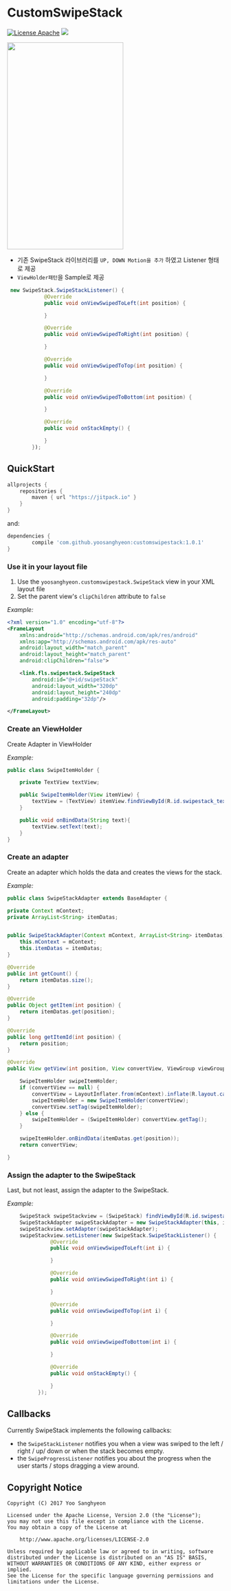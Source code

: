 # CustomSwipeStack

[![License Apache](https://img.shields.io/badge/license-Apache-blue.svg)](http://www.apache.org/licenses/LICENSE-2.0) [![](https://jitpack.io/v/yoosanghyeon/customswipestack.svg)](https://jitpack.io/#yoosanghyeon/customswipestack)

<img src="https://github.com/yoosanghyeon/CustomSwipeStack/blob/master/customswipestack_demo.gif" width="270" height="480">

- 기존 SwipeStack 라이브러리를 `UP, DOWN Motion을 추가` 하였고 Listener 형태로 제공
- `ViewHolder패턴`을 Sample로 제공
```java
 new SwipeStack.SwipeStackListener() {
            @Override
            public void onViewSwipedToLeft(int position) {

            }

            @Override
            public void onViewSwipedToRight(int position) {

            }

            @Override
            public void onViewSwipedToTop(int position) {

            }

            @Override
            public void onViewSwipedToBottom(int position) {

            }

            @Override
            public void onStackEmpty() {

            }
        });
```

## QuickStart ##

```gradle
allprojects {
    repositories {
        maven { url "https://jitpack.io" }
    }
}
```
and:

```gradle
dependencies {
        compile 'com.github.yoosanghyeon:customswipestack:1.0.1'
}

```


### Use it in your layout file ###
1. Use the `yoosanghyeon.customswipestack.SwipeStack` view in your XML layout file
2. Set the parent view's `clipChildren` attribute to `false`

*Example:*

```xml
<?xml version="1.0" encoding="utf-8"?>
<FrameLayout
    xmlns:android="http://schemas.android.com/apk/res/android"
    xmlns:app="http://schemas.android.com/apk/res-auto"
    android:layout_width="match_parent"
    android:layout_height="match_parent"
    android:clipChildren="false">

    <link.fls.swipestack.SwipeStack
        android:id="@+id/swipeStack"
        android:layout_width="320dp"
        android:layout_height="240dp"
        android:padding="32dp"/>

</FrameLayout>
```


### Create an ViewHolder ###

Create Adapter in ViewHolder

*Example:*
```java
public class SwipeItemHolder {

    private TextView textView;

    public SwipeItemHolder(View itemView) {
        textView = (TextView) itemView.findViewById(R.id.swipestack_textview);
    }

    public void onBindData(String text){
        textView.setText(text);
    }
}
```



### Create an adapter ###

Create an adapter which holds the data and creates the views for the stack.

*Example:*

```java
public class SwipeStackAdapter extends BaseAdapter {

private Context mContext;
private ArrayList<String> itemDatas;


public SwipeStackAdapter(Context mContext, ArrayList<String> itemDatas) {
    this.mContext = mContext;
    this.itemDatas = itemDatas;
}

@Override
public int getCount() {
    return itemDatas.size();
}

@Override
public Object getItem(int position) {
    return itemDatas.get(position);
}

@Override
public long getItemId(int position) {
    return position;
}

@Override
public View getView(int position, View convertView, ViewGroup viewGroup) {

    SwipeItemHolder swipeItemHolder;
    if (convertView == null) {
        convertView = LayoutInflater.from(mContext).inflate(R.layout.cardviewitem, viewGroup, false);
        swipeItemHolder = new SwipeItemHolder(convertView);
        convertView.setTag(swipeItemHolder);
    } else {
        swipeItemHolder = (SwipeItemHolder) convertView.getTag();
    }

    swipeItemHolder.onBindData(itemDatas.get(position));
    return convertView;

}
```


### Assign the adapter to the SwipeStack ###

Last, but not least, assign the adapter to the SwipeStack.

*Example:*

```java
    SwipeStack swipeStackview = (SwipeStack) findViewById(R.id.swipestack);
    SwipeStackAdapter swipeStackAdapter = new SwipeStackAdapter(this, items);
    swipeStackview.setAdapter(swipeStackAdapter);
    swipeStackview.setListener(new SwipeStack.SwipeStackListener() {
              @Override
              public void onViewSwipedToLeft(int i) {

              }

              @Override
              public void onViewSwipedToRight(int i) {

              }

              @Override
              public void onViewSwipedToTop(int i) {

              }

              @Override
              public void onViewSwipedToBottom(int i) {

              }

              @Override
              public void onStackEmpty() {

              }
          });

```

## Callbacks ##

Currently SwipeStack implements the following callbacks:

- the ` SwipeStackListener ` notifies you when a view was swiped to the left / right / up/ down or when the stack becomes empty.
- the ` SwipeProgressListener ` notifies you about the progress when the user starts / stops dragging a view around.


## Copyright Notice ##
```
Copyright (C) 2017 Yoo Sanghyeon

Licensed under the Apache License, Version 2.0 (the "License");
you may not use this file except in compliance with the License.
You may obtain a copy of the License at

    http://www.apache.org/licenses/LICENSE-2.0

Unless required by applicable law or agreed to in writing, software
distributed under the License is distributed on an "AS IS" BASIS,
WITHOUT WARRANTIES OR CONDITIONS OF ANY KIND, either express or implied.
See the License for the specific language governing permissions and
limitations under the License.
 ```
